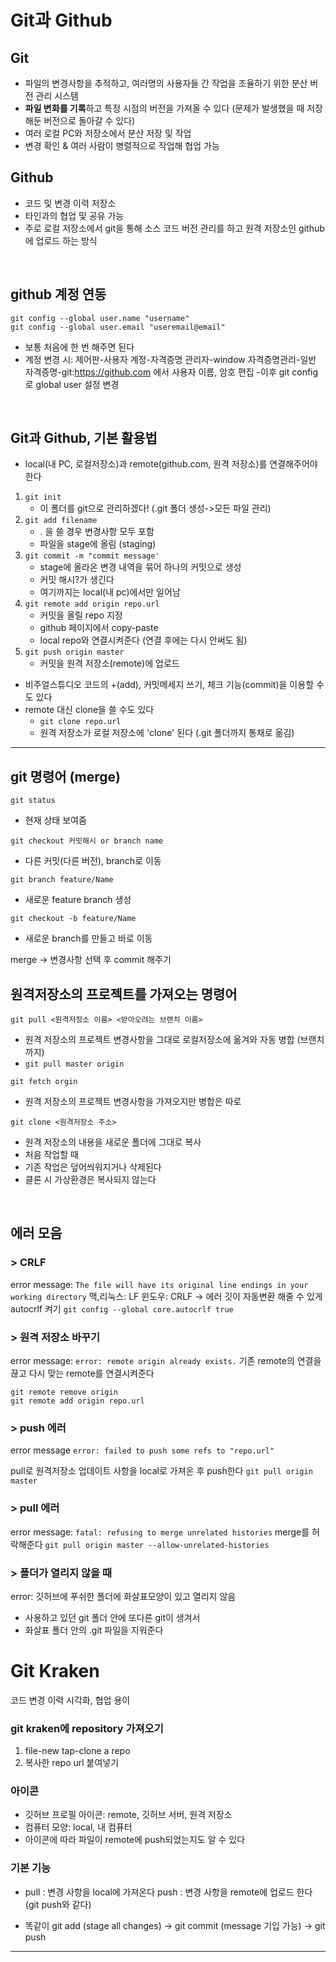 # Git과 Github
## Git
- 파일의 변경사항을 추적하고, 여러명의 사용자들 간 작업을 조율하기 위한 분산 버전 관리 시스템  
-  **파일 변화를 기록**하고 특정 시점의 버전을 가져올 수 있다 (문제가 발생했을 때 저장해둔 버전으로 돌아갈 수 있다)  
-  여러 로컬 PC와 저장소에서 분산 저장 및 작업  
-  변경 확인 & 여러 사람이 병렬적으로 작업해 협업 가능  

## Github  
-  코드 및 변경 이력 저장소 
-  타인과의 협업 및 공유 가능  
-  주로 로컬 저장소에서 git을 통해 소스 코드 버전 관리를 하고 원격 저장소인 github에 업로드 하는 방식 

<br>

## github 계정 연동 
```
git config --global user.name "username"
git config --global user.email "useremail@email"
```
-  보통 처음에 한 번 해주면 된다  
-  계정 변경 시: 제어판-사용자 계정-자격증명 관리자-window 자격증명관리-일반 자격증명-git:https://github.com 에서 사용자 이름, 암호 편집 -이후 git config로 global user 설정 변경 

<br>

## Git과 Github, 기본 활용법  
-  local(내 PC, 로컬저장소)과 remote(github.com, 원격 저장소)를 연결해주어야 한다

1. `git init` 
    - 이 폴더를 git으로 관리하겠다! (.git 폴더 생성->모든 파일 관리)
2. `git add filename` 
    -  . 을 쓸 경우 변경사항 모두 포함
    -  파일을 stage에 올림 (staging)  
3. `git commit -m "commit message'`  
    - stage에 올라온 변경 내역을 묶어 하나의 커밋으로 생성  
    - 커밋 해시?가 생긴다
    -  여기까지는 local(내 pc)에서만 일어남 
4. `git remote add origin repo.url`
    - 커밋을 올릴 repo 지정
    - github 페이지에서 copy-paste
    - local repo와 연결시켜준다 (연결 후에는 다시 안써도 됨)
5. `git push origin master`
    - 커밋을 원격 저장소(remote)에 업로드 

+ 비주얼스튜디오 코드의 +(add), 커밋메세지 쓰기, 체크 기능(commit)을 이용할 수도 있다
+ remote 대신 clone을 쓸 수도 있다 
    -  `git clone repo.url`
    -   원격 저장소가 로컬 저장소에 'clone' 된다 (.git 폴더까지 통채로 옮김)

<hr>

## git 명령어  (merge)
`git status` 
- 현재 상태 보여줌  

`git checkout 커밋해시 or branch name`  
- 다른 커밋(다른 버전), branch로 이동  

`git branch feature/Name`  
- 새로운 feature branch 생성  

`git checkout -b feature/Name`  
- 새로운 branch를 만들고 바로 이동

merge -> 변경사항 선택 후 commit 해주기

## 원격저장소의 프로젝트를 가져오는 명령어 
`git pull <원격저장소 이름> <받아오려는 브랜치 이름>`  
- 원격 저장소의 프로젝트 변경사항을 그대로 로컬저장소에 옮겨와 자동 병합 (브랜치까지)  
- `git pull master origin`  

`git fetch orgin`  
- 원격 저장소의 프로젝트 변경사항을 가져오지만 병합은 따로  

`git clone <원격저장소 주소>` 
- 원격 저장소의 내용을 새로운 폴더에 그대로 복사  
- 처음 작업할 때 
- 기존 작업은 덮어씌워지거나 삭제된다  
- 클론 시 가상환경은 복사되지 않는다



<br>



## 에러 모음

### > CRLF  

error message: `The file will have its original line endings in your working directory`
맥,리눅스: LF 윈도우: CRLF -> 에러
깃이 자동변환 해줄 수 있게 autocrlf 켜기
`git config --global core.autocrlf true`

### > 원격 저장소 바꾸기  
error message: `error: remote origin already exists.`
기존 remote의 연결을 끊고 다시 맞는 remote를 연결시켜준다  

```
git remote remove origin
git remote add origin repo.url
```

### > push 에러
error message
`error: failed to push some refs to "repo.url"`

pull로 원격저장소 업데이트 사항을 local로 가져온 후 push한다
`git pull origin master`

### > pull 에러 
error message: `fatal: refusing to merge unrelated histories`
merge를 허락해준다 
`git pull origin master --allow-unrelated-histories`

### > 폴더가 열리지 않을 때
error: 깃허브에 푸쉬한 폴더에 화살표모양이 있고 열리지 않음
-  사용하고 있던 git 폴더 안에 또다른 git이 생겨서
-  화살표 폴더 안의 .git 파일을 지워준다 





# Git Kraken  
 코드 변경 이력 시각화, 협업 용이 
### git kraken에 repository 가져오기  
  1. file-new tap-clone a repo
  2. 복사한 repo url 붙여넣기  

### 아이콘   
  - 깃허브 프로필 아이콘: remote, 깃허브 서버, 원격 저장소  
  - 컴퓨터 모양: local, 내 컴퓨터 
  - 아이콘에 따라 파일이 remote에 push되었는지도 알 수 있다 
### 기본 기능   
- pull : 변경 사항을 local에 가져온다 
  push : 변경 사항을 remote에 업로드 한다 (git push와 같다)  

- 똑같이 git add (stage all changes) -> git commit (message 기입 가능) -> git push
<hr>

